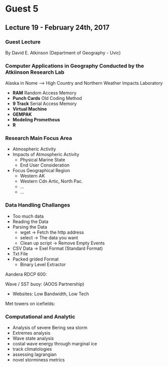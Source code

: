 # Guest 5

## Lecture 19 - February 24th, 2017

### Guest Lecture

By David E. Atkinson (Department of Geography - Uvic)

### Computer Applications in Geography Conducted by the Atkiinson Research Lab

Alaska in Nome --> High Country and Northern Weather Impacts Laboratory

* **RAM** Random Access Memory
* **Punch Cards** Old Coding Method
* **9 Track** Serial Access Memory
* **Virtual Machine**
* **GEMPAK**
* **Modeling Prometheus**
* **R**

### Research Main Focus Area

* Atmospheric Activity
* Impacts of Atmospheric Activity
    * Physical Marine State
    * End User Consideration
* Focus Geographical Region
    * Western AK
    * Western Cdn Artic, North Pac.
    * ...
    * ...  

### Data Handling Challanges 

* Too much data
* Reading the Data
* Parsing the Data
    * wget -> Fetch the http address
    * select -> The data you want
    * Clean up script -> Remove Empty Events
* CSV Data -> Exel Format (Standard Format)
* Txt File
* Packed grided Format
    * Binary Level Extractor

Aandera RDCP 600:

Wave / SST buoy: (AOOS Partnership)

* Websites: Low Bandwidth, Low Tech

Met towers on icefields: 

### Computational and Analytic

* Analysis of severe Bering sea storm
* Extremes analysis
* Wave state analysis 
* costal wave energy through marginal ice
* track climatologies
* assessing lagrangian
* novel storminess metrics



